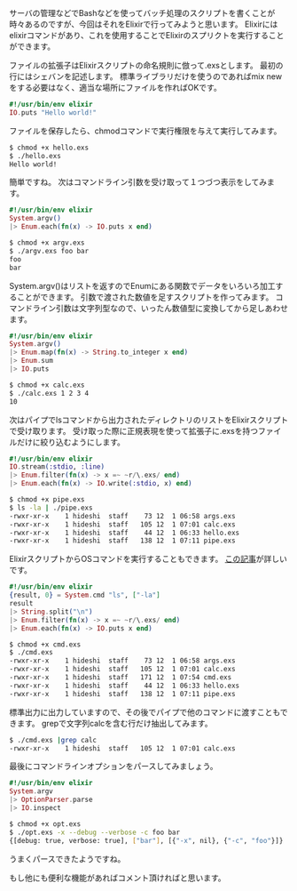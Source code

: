 サーバの管理などでBashなどを使ってバッチ処理のスクリプトを書くことが時々あるのですが、今回はそれをElixirで行ってみようと思います。
Elixirにはelixirコマンドがあり、これを使用することでElixirのスプリクトを実行することができます。

ファイルの拡張子はElixirスクリプトの命名規則に倣って.exsとします。
最初の行にはシェバンを記述します。
標準ライブラリだけを使うのであればmix newをする必要はなく、適当な場所にファイルを作ればOKです。

```ex:hello.exs
#!/usr/bin/env elixir
IO.puts "Hello world!"
```

ファイルを保存したら、chmodコマンドで実行権限を与えて実行してみます。

```bash
$ chmod +x hello.exs
$ ./hello.exs
Hello world!
```

簡単ですね。
次はコマンドライン引数を受け取って１つづつ表示をしてみます。

```ex:argv.exs
#!/usr/bin/env elixir
System.argv()
|> Enum.each(fn(x) -> IO.puts x end)
```

```bash
$ chmod +x argv.exs
$ ./argv.exs foo bar
foo
bar
```

System.argv()はリストを返すのでEnumにある関数でデータをいろいろ加工することができます。
引数で渡された数値を足すスクリプトを作ってみます。
コマンドライン引数は文字列型なので、いったん数値型に変換してから足しあわせます。

```ex:calc.exs
#!/usr/bin/env elixir
System.argv()
|> Enum.map(fn(x) -> String.to_integer x end)
|> Enum.sum
|> IO.puts
```

```bash
$ chmod +x calc.exs
$ ./calc.exs 1 2 3 4
10
```

次はパイプでlsコマンドから出力されたディレクトリのリストをElixirスクリプトで受け取ります。
受け取った際に正規表現を使って拡張子に.exsを持つファイルだけに絞り込むようにします。

```ex:pipe.exs
#!/usr/bin/env elixir
IO.stream(:stdio, :line)
|> Enum.filter(fn(x) -> x =~ ~r/\.exs/ end)
|> Enum.each(fn(x) -> IO.write(:stdio, x) end)
```

```bash
$ chmod +x pipe.exs
$ ls -la | ./pipe.exs
-rwxr-xr-x    1 hideshi  staff    73 12  1 06:58 args.exs
-rwxr-xr-x    1 hideshi  staff   105 12  1 07:01 calc.exs
-rwxr-xr-x    1 hideshi  staff    44 12  1 06:33 hello.exs
-rwxr-xr-x    1 hideshi  staff   138 12  1 07:11 pipe.exs
```

ElixirスクリプトからOSコマンドを実行することもできます。
[この記事](http://qiita.com/darui_kara/items/755463f2c4769d1777ed)が詳しいです。

```ex:cmd.exs
#!/usr/bin/env elixir
{result, 0} = System.cmd "ls", ["-la"]
result
|> String.split("\n")
|> Enum.filter(fn(x) -> x =~ ~r/\.exs/ end)
|> Enum.each(fn(x) -> IO.puts x end)
```

```bash
$ chmod +x cmd.exs
$ ./cmd.exs
-rwxr-xr-x    1 hideshi  staff    73 12  1 06:58 args.exs
-rwxr-xr-x    1 hideshi  staff   105 12  1 07:01 calc.exs
-rwxr-xr-x    1 hideshi  staff   171 12  1 07:54 cmd.exs
-rwxr-xr-x    1 hideshi  staff    44 12  1 06:33 hello.exs
-rwxr-xr-x    1 hideshi  staff   138 12  1 07:11 pipe.exs
```

標準出力に出力していますので、その後でパイプで他のコマンドに渡すこともできます。
grepで文字列calcを含む行だけ抽出してみます。

```bash
$ ./cmd.exs |grep calc
-rwxr-xr-x    1 hideshi  staff   105 12  1 07:01 calc.exs
```

最後にコマンドラインオプションをパースしてみましょう。

```ex:opt.exs
#!/usr/bin/env elixir
System.argv
|> OptionParser.parse
|> IO.inspect
```

```bash
$ chmod +x opt.exs
$ ./opt.exs -x --debug --verbose -c foo bar
{[debug: true, verbose: true], ["bar"], [{"-x", nil}, {"-c", "foo"}]}
```

うまくパースできたようですね。

もし他にも便利な機能があればコメント頂ければと思います。

